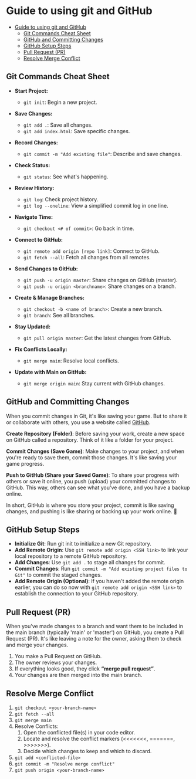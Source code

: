 # Guide to using git and GitHub

- [Guide to using git and GitHub](#guide-to-using-git-and-github)
  - [Git Commands Cheat Sheet](#git-commands-cheat-sheet)
  - [GitHub and Committing Changes](#github-and-committing-changes)
  - [GitHub Setup Steps](#github-setup-steps)
  - [Pull Request (PR)](#pull-request-pr)
  - [Resolve Merge Conflict](#resolve-merge-conflict)

## Git Commands Cheat Sheet

- **Start Project:**

  - `git init`: Begin a new project.

- **Save Changes:**

  - `git add .`: Save all changes.
  - `git add index.html`: Save specific changes.

- **Record Changes:**

  - `git commit -m "Add existing file"`: Describe and save changes.

- **Check Status:**

  - `git status`: See what's happening.

- **Review History:**

  - `git log`: Check project history.
  - `git log --oneline`: View a simplified commit log in one line.

- **Navigate Time:**

  - `git checkout <# of commit>`: Go back in time.

- **Connect to GitHub:**

  - `git remote add origin [repo link]`: Connect to GitHub.
  - `git fetch --all`: Fetch all changes from all remotes.

- **Send Changes to GitHub:**

  - `git push -u origin master`: Share changes on GitHub (master).
  - `git push -u origin <branchname>`: Share changes on a branch.

- **Create & Manage Branches:**

  - `git checkout -b <name of branch>`: Create a new branch.
  - `git branch`: See all branches.

- **Stay Updated:**

  - `git pull origin master`: Get the latest changes from GitHub.

- **Fix Conflicts Locally:**

  - `git merge main`: Resolve local conflicts.

- **Update with Main on GitHub:**

  - `git merge origin main`: Stay current with GitHub changes.

## GitHub and Committing Changes

When you commit changes in Git, it's like saving your game. But to share it or
collaborate with others, you use a website called [GitHub](http://www.github.com).

**Create Repository (Folder)**: Before saving your work, create a new space on GitHub
called a repository.
Think of it like a folder for your project.

**Commit Changes (Save Game)**: Make changes to your project, and when you're ready
to save them, commit those changes. It's like saving your game progress.

**Push to GitHub (Share your Saved Game)**: To share your progress with others or
save it online, you push (upload) your committed changes to GitHub.
This way, others can see what you've done, and you have a backup online.

In short, GitHub is where you store your project, commit is like saving changes,
and pushing is like sharing or backing up your work online. 🚀

## GitHub Setup Steps

- **Initialize Git**: Run git init to initialize a new Git repository.
- **Add Remote Origin**: Use `git remote add origin <SSH link>` to link your local
repository to a remote GitHub repository.
- **Add Changes**: Use `git add .` to stage all changes for commit.
- **Commit Changes**: Run `git commit -m "Add existing project files to Git"` to
commit the staged changes.
- **Add Remote Origin (Optional)**: If you haven't added the remote origin earlier,
you can do so now with `git remote add origin <SSH link>` to establish the connection
to your GitHub repository.

## Pull Request (PR)

When you've made changes to a branch and want them to be included in the main branch
(typically 'main' or 'master') on GitHub, you create a Pull Request (PR).
It's like leaving a note for the owner, asking them to check and merge your changes.

1. You make a Pull Request on GitHub.
2. The owner reviews your changes.
3. If everything looks good, they click **“merge pull request”**.
4. Your changes are then merged into the main branch.

## Resolve Merge Conflict

1. `git checkout <your-branch-name>`
2. `git fetch --all`
3. `git merge main`
4. Resolve Conflicts:
   1. Open the conflicted file(s) in your code editor.
   2. Locate and resolve the conflict markers (<<<<<<<, =======, >>>>>>>).
   3. Decide which changes to keep and which to discard.
5. `git add <conflicted-file>`
6. `git commit -m "Resolve merge conflict"`
7. `git push origin <your-branch-name>`
